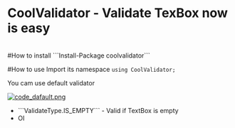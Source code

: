 # CoolValidator - Validate TexBox now is easy
<br/>
#How to install
```Install-Package coolvalidator```

#How to use 
Import its namespace 
```using CoolValidator;```

You cam use default validator

[![code_dafault.png](https://s16.postimg.org/9qao83lo5/code_dafault.png)](https://postimg.org/image/txo40ej5d/)

<ul>
<li>```ValidateType.IS_EMPTY``` - Valid if TextBox is empty</li>
<li>OI</li>
</ul>
